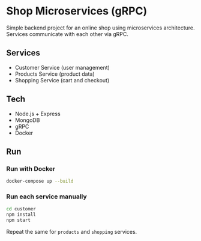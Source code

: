 # Shop Microservices (gRPC)

Simple backend project for an online shop using microservices architecture.  
Services communicate with each other via gRPC.

## Services

- Customer Service (user management)  
- Products Service (product data)  
- Shopping Service (cart and checkout)  

## Tech

- Node.js + Express  
- MongoDB  
- gRPC  
- Docker  

## Run

### Run with Docker

```bash
docker-compose up --build
```

### Run each service manually

```bash
cd customer
npm install
npm start
```

Repeat the same for `products` and `shopping` services.
